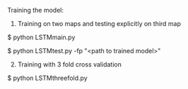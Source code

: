 Training the model:


1) Training on two maps and testing explicitly on third map

$ python LSTMmain.py

$ python LSTMtest.py -fp "\<path to trained model\>"


2) Training with 3 fold cross validation

$ python LSTMthreefold.py
